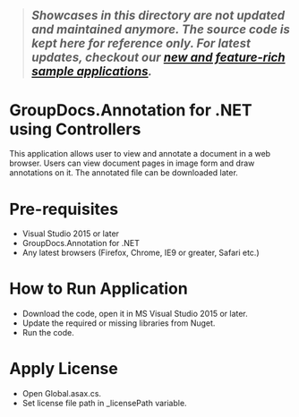 > ## *Showcases in this directory are not updated and maintained anymore. The source code is kept here for reference only. For latest updates, checkout our [new and feature-rich sample applications](https://github.com/groupdocs-annotation).*

# GroupDocs.Annotation for .NET using Controllers

This application allows user to view and annotate a document in a web browser. Users can view document pages in image form and draw annotations on it. The annotated file can be downloaded later.

# Pre-requisites

* Visual Studio 2015 or later
* GroupDocs.Annotation for .NET
* Any latest browsers (Firefox, Chrome, IE9 or greater, Safari etc.)

# How to Run Application

* Download the code, open it in MS Visual Studio 2015 or later.
* Update the required or missing libraries from Nuget.
* Run the code.

# Apply License

* Open Global.asax.cs.
* Set license file path in _licensePath variable.
